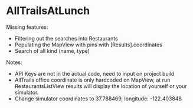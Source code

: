 # AllTrailsAtLunch

Missing features:
- Filtering out the searches into Restaurants
- Populating the MapView with pins with [Results].coordinates
- Search of all kind (name, type)

Notes:
- API Keys are not in the actual code, need to input on project build
- AllTrails office coordinate is only hardcoded on MapView, at run RestaurantsListView results will display the location of yourself or your simulator. 
- Change simulator coordinates to 37.788469, longitude: -122.403848

